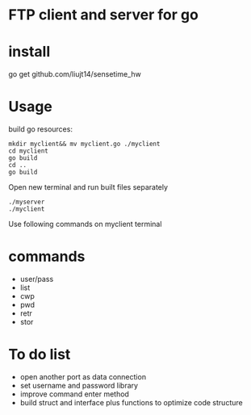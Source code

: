 # FTP client and server for go
# install
go get github.com/liujt14/sensetime_hw
# Usage
build go resources:
```
mkdir myclient&& mv myclient.go ./myclient
cd myclient
go build
cd ..
go build
```
Open new terminal and run  built files separately 
```
./myserver
./myclient
```
Use following commands on myclient terminal 
# commands
* user/pass
* list
* cwp
* pwd
* retr
* stor 
# To do list
* open another port as data connection
* set username and password library
* improve command enter method
* build struct and interface plus functions to optimize code structure
